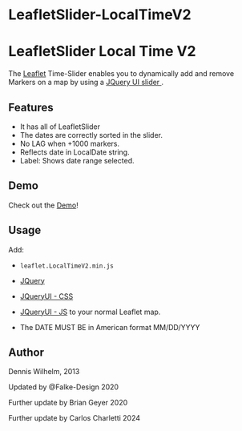 # LeafletSlider-LocalTimeV2
LeafletSlider Local Time V2
=============

The [Leaflet](http://leafletjs.com/) Time-Slider enables you to dynamically add and remove Markers on a map by using a [JQuery UI slider
](http://jqueryui.com/slider/). 

Features
-----
* It has all of LeafletSlider
* The dates are correctly sorted in the slider.
* No LAG when +1000 markers.
* Reflects date in LocalDate string.
* Label: Shows date range selected.

Demo
-----

Check out the [Demo](http://carlosign.github.io/LeafletSlider-LocalTimeV2/)!

Usage
-----
Add:
* ``leaflet.LocalTimeV2.min.js``
* [JQuery](http://code.jquery.com/jquery-1.9.1.min.js)
* [JQueryUI - CSS](http://code.jquery.com/ui/1.9.2/themes/base/jquery-ui.css)
* [JQueryUI - JS](http://code.jquery.com/ui/1.9.2/jquery-ui.js)
to your normal Leaflet map.

* The DATE MUST BE in American format MM/DD/YYYY



Author
-----
Dennis Wilhelm, 2013

Updated by @Falke-Design 2020

Further update by Brian Geyer 2020

Further update by Carlos Charletti 2024
